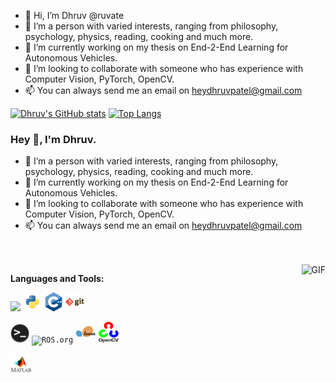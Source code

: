 - 👋 Hi, I’m Dhruv @ruvate
- 👀 I’m a person with varied interests, ranging from philosophy, psychology, physics, reading, cooking and much more.
- 🌱 I’m currently working on my thesis on End-2-End Learning for Autonomous Vehicles.
- 💞️ I’m looking to collaborate with someone who has experience with Computer Vision, PyTorch, OpenCV.
- 📫 You can always send me an email on heydhruvpatel@gmail.com

[![Dhruv's GitHub
stats](https://github-readme-stats.vercel.app/api?username=ruvate&layout=compact)](https://github.com/anuraghazra/github-readme-stats)
[![Top
Langs](https://github-readme-stats.vercel.app/api/top-langs/?username=ruvate&layout=compact)](https://github.com/anuraghazra/github-readme-stats)

### Hey 👋, I'm Dhruv.
- 👀 I’m a person with varied interests, ranging from philosophy, psychology, physics, reading, cooking and much more.
- 🌱 I’m currently working on my thesis on End-2-End Learning for Autonomous Vehicles.
- 💞️ I’m looking to collaborate with someone who has experience with Computer Vision, PyTorch, OpenCV.
- 📫 You can always send me an email on heydhruvpatel@gmail.com

<br />
<br />

  <img align="right" alt="GIF" height="350" src="https://i.pinimg.com/originals/e4/26/70/e426702edf874b181aced1e2fa5c6cde.gif" />

**Languages and Tools:**
<p>
<code><img height="30" src="https://pytorch.org/assets/images/pytorch-logo.png"></code>
<code><img height="30" src="https://raw.githubusercontent.com/github/explore/80688e429a7d4ef2fca1e82350fe8e3517d3494d/topics/python/python.png"></code>
<code><img height="30" src="https://raw.githubusercontent.com/github/explore/80688e429a7d4ef2fca1e82350fe8e3517d3494d/topics/cpp/cpp.png"></code>
<code><img height="30" src="https://raw.githubusercontent.com/github/explore/80688e429a7d4ef2fca1e82350fe8e3517d3494d/topics/git/git.png"></code>
</p>
<p>
<code><img height="30" src="https://raw.githubusercontent.com/github/explore/80688e429a7d4ef2fca1e82350fe8e3517d3494d/topics/terminal/terminal.png"></code>
<code><img height="20.8" src="https://www.ros.org/wp-content/uploads/2013/10/rosorg-logo1.png" alt="ROS.org"></code>
<code><img height="32.6" src="https://raw.githubusercontent.com/github/explore/80688e429a7d4ef2fca1e82350fe8e3517d3494d/topics/scikit-learn/scikit-learn.png"></code>
<code><img height="32.6" src="https://raw.githubusercontent.com/github/explore/80688e429a7d4ef2fca1e82350fe8e3517d3494d/topics/opencv/opencv.png"></code>
</p>
<p>
<code><img height="32.6" src="https://raw.githubusercontent.com/github/explore/80688e429a7d4ef2fca1e82350fe8e3517d3494d/topics/matlab/matlab.png"></code>
<code><img height="30" alt="" src="https://pandas.pydata.org/static/img/pandas.svg"></code>
</p>
